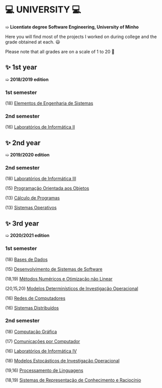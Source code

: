 # :computer: UNIVERSITY :computer:

➯ **Licentiate degree Software Engineering, University of Minho** 

Here you will find most of the projects I worked on during college and the grade obtained at each. 😃

Please note that all grades are on a scale of 1 to 20 🙂

## :sparkles: 1st year 
➯ **2018/2019 edition**

### 1st semester
(18) [Elementos de Engenharia de Sistemas](https://github.com/rita-peixoto/uminho-lei/tree/main/1YEAR/1st/EES)

### 2nd semester
(16) [Laboratórios de Informática II](https://github.com/rita-peixoto/uminho-lei/tree/main/1YEAR/2nd/LI2)

## :sparkles: 2nd year
➯ **2019/2020 edition**

### 2nd semester
(18) [Laboratórios de Informática III](https://github.com/rita-peixoto/uminho-lei/tree/main/2YEAR/2nd/LI3)

(15) [Programação Orientada aos Objetos](https://github.com/rita-peixoto/uminho-lei/tree/main/2YEAR/2nd/POO)

(13) [Cálculo de Programas](https://github.com/rita-peixoto/uminho-lei/tree/main/2YEAR/2nd/CP)

(13) [Sistemas Operativos](https://github.com/rita-peixoto/uminho-lei/tree/main/2YEAR/2nd/SO)

## :sparkles: 3rd year 
➯ **2020/2021 edition**

### 1st semester

(18) [Bases de Dados](https://github.com/rita-peixoto/uminho-lei/tree/main/3YEAR/1st/BD)

(15) [Desenvolvimento de Sistemas de Software](https://github.com/rita-peixoto/uminho-lei/tree/main/3YEAR/1st/DSS)

(18,19) [Métodos Numéricos e Otimização não Linear](https://github.com/rita-peixoto/uminho-lei/tree/main/3YEAR/1st/MNONL)

(20,15,20) [Modelos Determinísticos de Investigação Operacional](https://github.com/rita-peixoto/uminho-lei/tree/main/3YEAR/1st/MDIO)

(16) [Redes de Computadores](https://github.com/rita-peixoto/uminho-lei/tree/main/3YEAR/1st/RC)

(16) [Sistemas Distribuídos](https://github.com/rita-peixoto/uminho-lei/tree/main/3YEAR/1st/SD)


### 2nd semester

(18) [Computação Gráfica](https://github.com/rita-peixoto/uminho-lei/tree/main/3YEAR/2nd/CG)

(17) [Comunicações por Computador](https://github.com/rita-peixoto/uminho-lei/tree/main/3YEAR/2nd/CC)

(16) [Laboratórios de Informática IV](https://github.com/rita-peixoto/uminho-lei/tree/main/3YEAR/2nd/LI4)

(18) [Modelos Estocásticos de Investigação Operacional](https://github.com/rita-peixoto/uminho-lei/tree/main/3YEAR/2nd/MEIO)

(19,16) [Processamento de Linguagens](https://github.com/rita-peixoto/uminho-lei/tree/main/3YEAR/2nd/PL)

(18,19) [Sistemas de Representação de Conhecimento e Raciocínio](https://github.com/rita-peixoto/uminho-lei/tree/main/3YEAR/2nd/SRCR)







